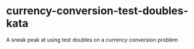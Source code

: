 # currency-conversion-test-doubles-kata
A sneak peak at using test doubles on a currency conversion problem
